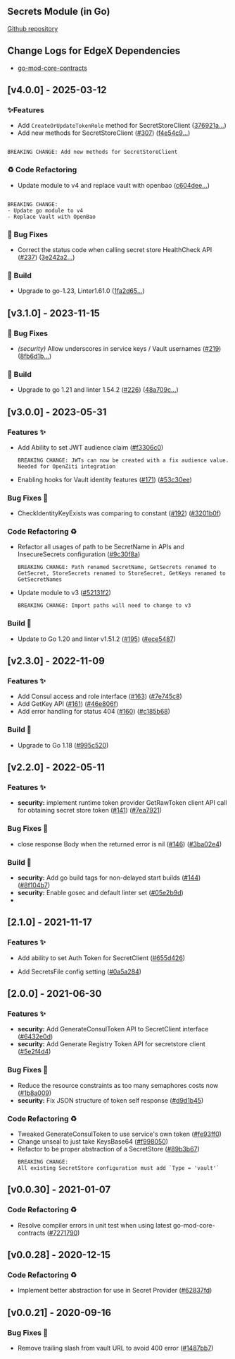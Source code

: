 
<a name="Secrets Go Mod Changelog"></a>
## Secrets Module (in Go)
[Github repository](https://github.com/edgexfoundry/go-mod-secrets)

## Change Logs for EdgeX Dependencies

- [go-mod-core-contracts](https://github.com/edgexfoundry/go-mod-core-contracts/blob/main/CHANGELOG.md)

## [v4.0.0] - 2025-03-12

### ✨Features

- Add `CreateOrUpdateTokenRole` method for SecretStoreClient ([376921a…](https://github.com/edgexfoundry/go-mod-secrets/commit/376921a5bff43fe35ce0fa21d54be415799ba008))
- Add new methods for SecretStoreClient ([#307](https://github.com/edgexfoundry/go-mod-secrets/issues/307)) ([f4e54c9…](https://github.com/edgexfoundry/go-mod-secrets/commit/f4e54c98d67687ab4295b4342465ed9c03a95afb))
```text

BREAKING CHANGE: Add new methods for SecretStoreClient

```
### ♻ Code Refactoring

- Update module to v4 and replace vault with openbao ([c604dee…](https://github.com/edgexfoundry/go-mod-secrets/commit/c604deef9d980f328dd19e8d82b75e5278f54000))
```text

BREAKING CHANGE: 
- Update go module to v4 
- Replace Vault with OpenBao
```

### 🐛 Bug Fixes

- Correct the status code when calling secret store HealthCheck API ([#237](https://github.com/edgexfoundry/go-mod-secrets/issues/237)) ([3e242a2…](https://github.com/edgexfoundry/go-mod-secrets/commit/3e242a2355c48e9c7f5a2551a8a73a66823128f4))

### 👷 Build

- Upgrade to go-1.23, Linter1.61.0 ([1fa2d65…](https://github.com/edgexfoundry/go-mod-secrets/commit/1fa2d65bcea9fc3d2774ec3c6b4fddc928690939))

## [v3.1.0] - 2023-11-15

### 🐛 Bug Fixes

- *(security)* Allow underscores in service keys / Vault usernames ([#219](https://github.com/edgexfoundry/go-mod-secrets/issues/219)) ([8fb6d1b…](https://github.com/edgexfoundry/go-mod-secrets/commit/8fb6d1b0386788cfd9b74cd06fe2c4d5ecf1c81f))

### 👷 Build

- Upgrade to go 1.21 and linter 1.54.2 ([#226](https://github.com/edgexfoundry/go-mod-secrets/issues/226)) ([48a709c…](https://github.com/edgexfoundry/go-mod-secrets/commit/48a709c2b7f052d5ea8334acb6c02c03a8f30738))

## [v3.0.0] - 2023-05-31

### Features ✨

- Add Ability to set JWT audience claim ([#f3306c0](https://github.com/edgexfoundry/go-mod-secrets/commit/f3306c0886e2eb0c9d9ff51f22dc8190f0523958))
  ```text
  BREAKING CHANGE: JWTs can now be created with a fix audience value. Needed for OpenZiti integration
  ```
- Enabling hooks for Vault identity features ([#171](https://github.com/edgexfoundry/go-mod-secrets/issues/171)) ([#53c30ee](https://github.com/edgexfoundry/go-mod-secrets/commits/53c30ee))

### Bug Fixes 🐛

- CheckIdentityKeyExists was comparing to constant ([#192](https://github.com/edgexfoundry/go-mod-secrets/issues/192)) ([#3201b0f](https://github.com/edgexfoundry/go-mod-secrets/commits/3201b0f))

### Code Refactoring ♻

- Refactor all usages of path to be SecretName in APIs and InsecureSecrets configuration ([#9c30f8a](https://github.com/edgexfoundry/go-mod-secrets/commit/9c30f8aa9282133db9d8ebe4ffa800148d72dd72))
  ```text
  BREAKING CHANGE: Path renamed SecretName, GetSecrets renamed to GetSecret, StoreSecrets renamed to StoreSecret, GetKeys renamed to GetSecretNames
  ```
- Update module to v3 ([#52131f2](https://github.com/edgexfoundry/go-mod-secrets/commit/52131f2bd3a06dc9d4c81360f9be7df2f5aefe44))
  ```text
  BREAKING CHANGE: Import paths will need to change to v3
  ```

### Build 👷

- Update to Go 1.20 and linter v1.51.2 ([#195](https://github.com/edgexfoundry/go-mod-secrets/issues/195)) ([#ece5487](https://github.com/edgexfoundry/go-mod-secrets/commits/ece5487))

## [v2.3.0] - 2022-11-09

### Features ✨

- Add Consul access and role interface ([#163](https://github.com/edgexfoundry/go-mod-secrets/issues/163)) ([#7e745c8](https://github.com/edgexfoundry/go-mod-secrets/commits/7e745c8))
- Add GetKey API ([#161](https://github.com/edgexfoundry/go-mod-secrets/issues/161)) ([#46e806f](https://github.com/edgexfoundry/go-mod-secrets/commits/46e806f))
- Add error handling for status 404 ([#160](https://github.com/edgexfoundry/go-mod-secrets/issues/160)) ([#c185b68](https://github.com/edgexfoundry/go-mod-secrets/commits/c185b68))

### Build 👷

- Upgrade to Go 1.18 ([#995c520](https://github.com/edgexfoundry/go-mod-secrets/commits/995c520))

## [v2.2.0] - 2022-05-11

### Features ✨

- **security:** implement runtime token provider GetRawToken client API call for obtaining secret store token ([#141](https://github.com/edgexfoundry/go-mod-secrets/issues/141)) ([#7ea7921](https://github.com/edgexfoundry/go-mod-secrets/commits/7ea7921))

### Bug Fixes 🐛

- close response Body when the returned error is nil ([#146](https://github.com/edgexfoundry/go-mod-secrets/issues/146)) ([#3ba02e4](https://github.com/edgexfoundry/go-mod-secrets/commits/3ba02e4))

### Build 👷

- **security:** Add go build tags for non-delayed start builds ([#144](https://github.com/edgexfoundry/go-mod-secrets/issues/144)) ([#8f104b7](https://github.com/edgexfoundry/go-mod-secrets/commits/8f104b7))
- **security:** Enable gosec and default linter set ([#05e2b9d](https://github.com/edgexfoundry/go-mod-secrets/commits/05e2b9d))
- 
## [2.1.0] - 2021-11-17

### Features ✨

- Add ability to set Auth Token for SecretClient ([#655d426](https://github.com/edgexfoundry/go-mod-secrets/commits/655d426))

- Add SecretsFile config setting ([#0a5a284](https://github.com/edgexfoundry/go-mod-secrets/commits/0a5a284))

## [2.0.0] - 2021-06-30
### Features ✨
- **security:** Add GenerateConsulToken API to SecretClient interface ([#6432e0d](https://github.com/edgexfoundry/go-mod-secrets/commits/6432e0d))
- **security:** Add Generate Registry Token API for secretstore client ([#5e2f4d4](https://github.com/edgexfoundry/go-mod-secrets/commits/5e2f4d4))
### Bug Fixes 🐛
- Reduce the resource constraints as too many semaphores costs now ([#1b8a009](https://github.com/edgexfoundry/go-mod-secrets/commits/1b8a009))
- **security:** Fix JSON structure of token self response ([#d9d1b45](https://github.com/edgexfoundry/go-mod-secrets/commits/d9d1b45))
### Code Refactoring ♻
- Tweaked GenerateConsulToken to use service's own token ([#fe93ff0](https://github.com/edgexfoundry/go-mod-secrets/commits/fe93ff0))
- Change unseal to just take KeysBase64 ([#f998050](https://github.com/edgexfoundry/go-mod-secrets/commits/f998050))
- Refactor to be proper abstraction of a SecretStore ([#89b3b67](https://github.com/edgexfoundry/go-mod-secrets/commits/89b3b67))
    ```
    BREAKING CHANGE:
    All existing SecretStore configuration must add `Type = 'vault'`
    ```
    <a name="v0.0.30"></a>
## [v0.0.30] - 2021-01-07
### Code Refactoring ♻
- Resolve compiler errors in unit test when using latest go-mod-core-contracts ([#7271790](https://github.com/edgexfoundry/go-mod-secrets/commits/7271790))

<a name="v0.0.28"></a>
## [v0.0.28] - 2020-12-15
### Code Refactoring ♻
- Implement better abstraction for use in Secret Provider ([#62837fd](https://github.com/edgexfoundry/go-mod-secrets/commits/62837fd))

<a name="v0.0.21"></a>
## [v0.0.21] - 2020-09-16
### Bug Fixes 🐛
- Remove trailing slash from vault URL to avoid 400 error ([#1487bb7](https://github.com/edgexfoundry/go-mod-secrets/commits/1487bb7))
